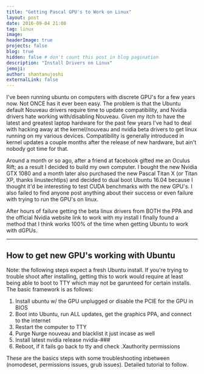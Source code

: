 ```yaml
---
title: "Getting Pascal GPU's to Work on Linux"
layout: post
date: 2016-09-04 21:08
tag: linux
image: 
headerImage: true
projects: false
blog: true
hidden: false # don't count this post in blog pagination
description: "Install Drivers on Linux"
jemoji: 
author: shantanujoshi
externalLink: false
---
```


I've been running ubuntu on computers with discrete GPU's for a few years now. Not ONCE has it ever been easy. The problem is that the Ubuntu default Nouveau drivers require time to update compatibility, and Nvidia drivers hate working with/disabling Nouveau. Given my itch to have the latest and greatest laptop hardware for the past few years I've had to deal with hacking away at the kernel/nouveau and nvidia beta drivers to get linux running on my various devices. Compatibility is generally introduced in kernel updates a couple months after the release of new hardware, but ain't nobody got time for that.

Around a month or so ago, after a friend at facebook gifted me an Oculus Rift; as a result I decided to build my own computer. I bought the new Nvidia GTX 1080 and a month later also purchased the new Pascal Titan X (or Titan XP, thanks linustechtips) and decided to dual boot Ubuntu 16.04 because I thought it'd be interesting to test CUDA benchmarks with the new GPU's. I also failed to find anyone post anything about their success or even failure with trying to run the GPU's on linux.

After hours of failure getting the beta linux drivers from BOTH the PPA and the official Nvidia website link to work with my install I finally found a method that I think works 100% of the time when getting Ubuntu to work with dGPUs.

<hr>
<h2> How to get new GPU's working with Ubuntu </h2>
Note: the following steps expect a fresh Ubuntu install. If you're trying to trouble shoot after installing, getting this to work would require at least being able to boot to TTY which may not be garunteed for certain installs. The basic framework is as follows:

<ol>
<li> Install ubuntu w/ the GPU unplugged or disable the PCIE for the GPU in BIOS </li>
<li> Boot into Ubuntu, run ALL updates, get the graphics PPA, and connect to the internet</li>
<li> Restart the computer to TTY </li>
<li> Purge Nurge nouveau and blacklist it just incase as well</li>
<li> Install latest nvidia release nvidia-###</li>
<li> Reboot, if it fails go back to tty and check .Xauthority permissions</li>
</ol>

These are the basics steps with some troubleshooting inbetween (nomodeset, permissions issues, grub issues). Detailed tutorial to follow.

